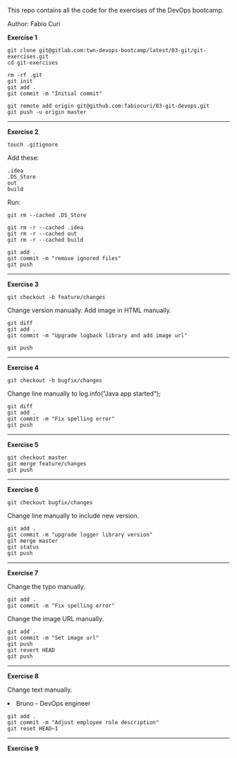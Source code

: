 This repo contains all the code for the exercises of the DevOps bootcamp.

Author: Fabio Curi

**Exercise 1**

```
git clone git@gitlab.com:twn-devops-bootcamp/latest/03-git/git-exercises.git
cd git-exercises

rm -rf .git
git init
git add .
git commit -m "Initial commit"

git remote add origin git@github.com:fabiocuri/03-git-devops.git
git push -u origin master
```

------------
**Exercise 2**

`touch .gitignore`

Add these:

    .idea 
    .DS_Store
    out 
    build

Run:
```
git rm --cached .DS_Store

git rm -r --cached .idea
git rm -r --cached out
git rm -r --cached build

git add .
git commit -m "remove ignored files"
git push

```

------------
**Exercise 3**

`git checkout -b feature/changes`

Change version manually.
Add image in HTML manually.

```
git diff
git add .
git commit -m "Upgrade logback library and add image url"

git push
```

------------
**Exercise 4**

`git checkout -b bugfix/changes`

Change line manually to log.info("Java app started");

```
git diff
git add .
git commit -m "Fix spelling error"
git push
```

------------
**Exercise 5**

```
git checkout master
git merge feature/changes 
git push
```

------------
**Exercise 6**

`git checkout bugfix/changes`

Change line manually to include new version.

```
git add .
git commit -m "upgrade logger library version"
git merge master
git status
git push
```

------------
**Exercise 7**

Change the typo manually.

```
git add .
git commit -m "Fix spelling error"
```

Change the image URL manually.

```
git add .
git commit -m "Set image url"
git push
git revert HEAD
git push
```

------------
**Exercise 8**

Change text manually.

<li>Bruno - DevOps engineer</li>

```
git add .
git commit -m "Adjust employee role description"
git reset HEAD~1
```

------------
**Exercise 9**